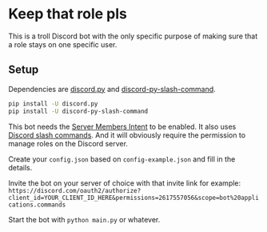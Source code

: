 # Keep that role pls

This is a troll Discord bot with the only specific purpose of making sure that a role stays on one specific user.

## Setup

Dependencies are [discord.py](https://pypi.org/project/discord.py/) and [discord-py-slash-command](https://pypi.org/project/discord-py-slash-command/).

```sh
pip install -U discord.py
pip install -U discord-py-slash-command
```

This bot needs the [Server Members Intent](https://discord.com/developers/docs/topics/gateway#privileged-intents) to be enabled.
It also uses [Discord slash commands](https://discord.com/developers/docs/interactions/slash-commands).
And it will obviously require the permission to manage roles on the Discord server.

Create your `config.json` based on `config-example.json` and fill in the details.

Invite the bot on your server of choice with that invite link for example:
`https://discord.com/oauth2/authorize?client_id=YOUR_CLIENT_ID_HERE&permissions=2617557056&scope=bot%20applications.commands`

Start the bot with `python main.py` or whatever.
